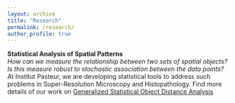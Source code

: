 ```yaml
---
layout: archive
title: "Research"
permalink: /research/
author_profile: true
---
```

**Statistical Analysis of Spatial Patterns** <br>
<i>How can we measure the relationship between two sets of spatial objects?</i> <i>Is this measure robust to stochastic association between the data points? </i>
At Institut Pasteur, we are developing statistical tools to address such problems in Super-Resolution Microscopy and Histopathology. Find more details of our work on [Generalized Statistical Object Distance Analysis](http://suvadip21.github.io/_portfolio/gsoda.md)
